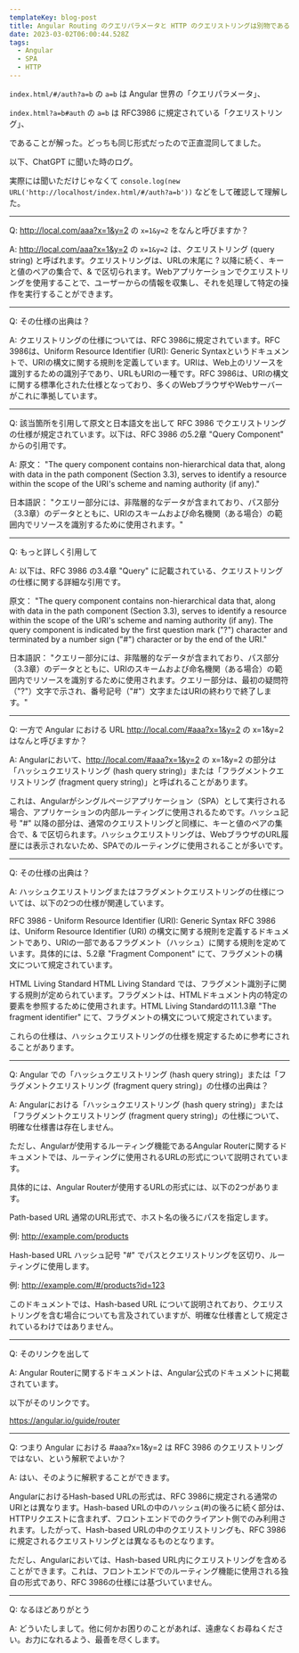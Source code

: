 ```yaml
---
templateKey: blog-post
title: Angular Routing のクエリパラメータと HTTP のクエリストリングは別物であると知った
date: 2023-03-02T06:00:44.528Z
tags:
  - Angular
  - SPA
  - HTTP
---
```


``index.html/#/auth?a=b`` の ``a=b`` は Angular 世界の「クエリパラメータ」、

``index.html?a=b#auth`` の ``a=b`` は RFC3986 に規定されている「クエリストリング」、

であることが解った。どっちも同じ形式だったので正直混同してました。

以下、ChatGPT に聞いた時のログ。

実際には聞いただけじゃなくて ``console.log(new URL('http://localhost/index.html/#/auth?a=b'))`` などをして確認して理解した。

----
Q:
http://local.com/aaa?x=1&y=2 の ``x=1&y=2`` をなんと呼びますか？

A:
http://local.com/aaa?x=1&y=2 の ``x=1&y=2`` は、クエリストリング (query string) と呼ばれます。クエリストリングは、URLの末尾に ? 以降に続く、キーと値のペアの集合で、& で区切られます。Webアプリケーションでクエリストリングを使用することで、ユーザーからの情報を収集し、それを処理して特定の操作を実行することができます。




----
Q:
その仕様の出典は？

A:
クエリストリングの仕様については、RFC 3986に規定されています。RFC 3986は、Uniform Resource Identifier (URI): Generic Syntaxというドキュメントで、URIの構文に関する規則を定義しています。URIは、Web上のリソースを識別するための識別子であり、URLもURIの一種です。RFC 3986は、URIの構文に関する標準化された仕様となっており、多くのWebブラウザやWebサーバーがこれに準拠しています。




----
Q:
該当箇所を引用して原文と日本語文を出して
RFC 3986 でクエリストリングの仕様が規定されています。以下は、RFC 3986 の5.2章 "Query Component" からの引用です。

A:
原文：
"The query component contains non-hierarchical data that, along with data in the path component (Section 3.3), serves to identify a resource within the scope of the URI's scheme and naming authority (if any)."

日本語訳：
"クエリー部分には、非階層的なデータが含まれており、パス部分（3.3章）のデータとともに、URIのスキームおよび命名機関（ある場合）の範囲内でリソースを識別するために使用されます。"




----
Q:
もっと詳しく引用して

A:
以下は、RFC 3986 の3.4章 "Query" に記載されている、クエリストリングの仕様に関する詳細な引用です。

原文：
"The query component contains non-hierarchical data that, along with data in the path component (Section 3.3), serves to identify a resource within the scope of the URI's scheme and naming authority (if any). The query component is indicated by the first question mark ("?") character and terminated by a number sign ("#") character or by the end of the URI."

日本語訳：
"クエリー部分には、非階層的なデータが含まれており、パス部分（3.3章）のデータとともに、URIのスキームおよび命名機関（ある場合）の範囲内でリソースを識別するために使用されます。クエリー部分は、最初の疑問符（"?"）文字で示され、番号記号（"#"）文字またはURIの終わりで終了します。"




----
Q:
一方で Angular における URL http://local.com/#aaa?x=1&y=2 の x=1&y=2 はなんと呼びますか？

A:
Angularにおいて、http://local.com/#aaa?x=1&y=2 の x=1&y=2 の部分は「ハッシュクエリストリング (hash query string)」または「フラグメントクエリストリング (fragment query string)」と呼ばれることがあります。

これは、Angularがシングルページアプリケーション（SPA）として実行される場合、アプリケーションの内部ルーティングに使用されるためです。ハッシュ記号 "#" 以降の部分は、通常のクエリストリングと同様に、キーと値のペアの集合で、& で区切られます。ハッシュクエリストリングは、WebブラウザのURL履歴には表示されないため、SPAでのルーティングに使用されることが多いです。




----
Q:
その仕様の出典は？

A:
ハッシュクエリストリングまたはフラグメントクエリストリングの仕様については、以下の2つの仕様が関連しています。

RFC 3986 - Uniform Resource Identifier (URI): Generic Syntax
RFC 3986は、Uniform Resource Identifier (URI) の構文に関する規則を定義するドキュメントであり、URIの一部であるフラグメント（ハッシュ）に関する規則を定めています。具体的には、5.2章 "Fragment Component" にて、フラグメントの構文について規定されています。

HTML Living Standard
HTML Living Standard では、フラグメント識別子に関する規則が定められています。フラグメントは、HTMLドキュメント内の特定の要素を参照するために使用されます。HTML Living Standardの11.1.3章 "The fragment identifier" にて、フラグメントの構文について規定されています。

これらの仕様は、ハッシュクエリストリングの仕様を規定するために参考にされることがあります。




----
Q:
Angular での「ハッシュクエリストリング (hash query string)」または「フラグメントクエリストリング (fragment query string)」の仕様の出典は？

A:
Angularにおける「ハッシュクエリストリング (hash query string)」または「フラグメントクエリストリング (fragment query string)」の仕様について、明確な仕様書は存在しません。

ただし、Angularが使用するルーティング機能であるAngular Routerに関するドキュメントでは、ルーティングに使用されるURLの形式について説明されています。

具体的には、Angular Routerが使用するURLの形式には、以下の2つがあります。

Path-based URL
通常のURL形式で、ホスト名の後ろにパスを指定します。

例: http://example.com/products

Hash-based URL
ハッシュ記号 "#" でパスとクエリストリングを区切り、ルーティングに使用します。

例: http://example.com/#/products?id=123

このドキュメントでは、Hash-based URL について説明されており、クエリストリングを含む場合についても言及されていますが、明確な仕様書として規定されているわけではありません。




----
Q:
そのリンクを出して

A:
Angular Routerに関するドキュメントは、Angular公式のドキュメントに掲載されています。

以下がそのリンクです。

https://angular.io/guide/router



----
Q:
つまり Angular における #aaa?x=1&y=2 は RFC 3986 のクエリストリングではない、という解釈でよいか？

A:
はい、そのように解釈することができます。

AngularにおけるHash-based URLの形式は、RFC 3986に規定される通常のURIとは異なります。Hash-based URLの中のハッシュ(#)の後ろに続く部分は、HTTPリクエストに含まれず、フロントエンドでのクライアント側でのみ利用されます。したがって、Hash-based URLの中のクエリストリングも、RFC 3986に規定されるクエリストリングとは異なるものとなります。

ただし、Angularにおいては、Hash-based URL内にクエリストリングを含めることができます。これは、フロントエンドでのルーティング機能に使用される独自の形式であり、RFC 3986の仕様には基づいていません。




----
Q:
なるほどありがとう

A:
どういたしまして。他に何かお困りのことがあれば、遠慮なくお尋ねください。お力になれるよう、最善を尽くします。
